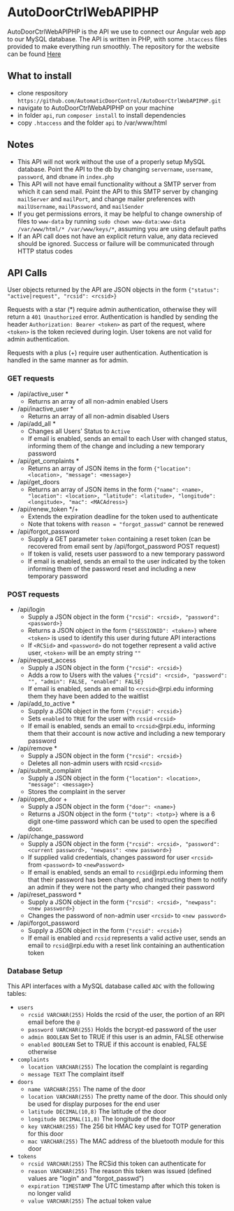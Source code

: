 # AutoDoorCtrlWebAPIPHP
AutoDoorCtrlWebAPIPHP is the API we use to connect our Angular web app to our MySQL database. The API is written in PHP, with some `.htaccess` files provided to make everything run smoothly. The repository for the website can be found [Here](https://github.com/AutomaticDoorControl/AutoDoorCtrlWeb)

## What to install
  * clone respository `https://github.com/AutomaticDoorControl/AutoDoorCtrlWebAPIPHP.git`
  * navigate to AutoDoorCtrlWebAPIPHP on your machine
  * in folder `api`, run `composer install` to install dependencies
  * copy `.htaccess` and the folder `api` to /var/www/html
## Notes  
  * This API will not work without the use of a properly setup MySQL database. Point the API to the db by changing `servername`, `username`, `password`, and `dbname` in `index.php`
  * This API will not have email functionality without a SMTP server from which it can send mail. Point the API to this SMTP server by changing `mailServer` and `mailPort`, and change mailer preferences with `mailUsername`, `mailPassword`, and `mailSender`
  * If you get permissions errors, it may be helpful to change ownership of files to `www-data` by running `sudo chown www-data:www-data /var/www/html/* /var/www/keys/*`, assuming you are using default paths
  * If an API call does not have an explicit return value, any data recieved should be ignored. Success or failure will be communicated through HTTP status codes

## API Calls
User objects returned by the API  are JSON objects in the form `{"status": "active|request", "rcsid": <rcsid>}`

Requests with a star (\*) require admin authentication, otherwise they will return a `401 Unauthorized` error. Authentication is handled by sending the header `Authorization: Bearer <token>` as part of the request, where `<token>` is the token recieved during login. User tokens are not valid for admin authentication.

Requests with a plus (+) require user authentication. Authentication is handled in the same manner as for admin. 

### GET requests
* /api/active_user \*
    * Returns an array of all non-admin enabled Users
* /api/inactive_user \*
    * Returns an array of all non-admin disabled Users
* /api/add_all \*
    * Changes all Users' Status to `Active`
    * If email is enabled, sends an email to each User with changed status, informing them of the change and including a new temporary password
* /api/get_complaints \*
    * Returns an array of JSON items in the form `{"location": <location>, "message": <message>}`
* /api/get_doors
    * Returns an array of JSON items in the form `{"name": <name>, "location": <location>, "latitude": <latitude>, "longitude": <longitude>, "mac": <MACAdress>}`
* /api/renew_token \*/+
    * Extends the expiration deadline for the token used to authenticate
    * Note that tokens with `reason = "forgot_passwd"` cannot be renewed
* /api/forgot_password
    * Supply a GET parameter `token` containing a reset token (can be recovered from email sent by /api/forgot_password POST request)
    * If token is valid, resets user password to a new temporary password
    * If email is enabled, sends an email to the user indicated by the token informing them of the password reset and including a new temporary password

### POST requests
* /api/login
    * Supply a JSON object in the form `{"rcsid": <rcsid>, "password": <password>}`
    * Returns a JSON object in the form `{"SESSIONID": <token>}` where `<token>` is used to identify this user during future API interactions
    * If `<RCSid>` and `<password>` do not together represent a valid active user, `<token>` will be an empty string `""`
* /api/request_access
    * Supply a JSON object in the form `{"rcsid": <rcsid>}`
    * Adds a row to Users with the values `{"rcsid": <rcsid>, "password": "", "admin": FALSE, "enabled": FALSE}`
    * If email is enabled, sends an email to `<rcsid>`@rpi.edu informing them they have been added to the waitlist
* /api/add_to_active \*
    * Supply a JSON object in the form `{"rcsid": <rcsid>}`
    * Sets `enabled` to `TRUE` for the user with `rcsid` `<rcsid>`
    * If email is enabled, sends an email to `<rcsid>`@rpi.edu, informing them that their account is now active and including a new temporary password
* /api/remove \*
    * Supply a JSON object in the form `{"rcsid": <rcsid>}`
    * Deletes all non-admin users with rcsid `<rcsid>`
* /api/submit_complaint
    * Supply a JSON object in the form `{"location": <location>, "message": <message>}`
    * Stores the complaint in the server
* /api/open_door +
    * Supply a JSON object in the form `{"door": <name>}`
    * Returns a JSON object in the form `{"totp": <totp>}` where <totp> is a 6 digit one-time password which can be used to open the specified door.
 * /api/change_password
    * Supply a JSON object in the form `{"rcsid": <rcsid>, "password": <current password>, "newpass": <new password>}`
    * If supplied valid credentials, changes password for user `<rcsid>` from `<password>` to `<newPassword>`
    * If email is enabled, sends an email to `rcsid`@rpi.edu informing them that their password has been changed, and instructing them to notify an admin if they were not the party who changed their password
* /api/reset_password *
    * Supply a JSON object in the form `{"rcsid": <rcsid>, "newpass": <new password>}`
    * Changes the password of non-admin user `<rcsid>` to `<new password>`
* /api/forgot_password
    * Supply a JSON object in the form `{"rcsid": <rcsid>}`
    * If email is enabled and `rcsid` represents a valid active user, sends an email to `rcsid`@rpi.edu with a reset link containing an authentication token

### Database Setup
This API interfaces with a MySQL database called `ADC` with the following tables:
* `users`
    * `rcsid VARCHAR(255)` Holds the rcsid of the user, the portion of an RPI email before the `@`
    * `password VARCHAR(255)` Holds the bcrypt-ed password of the user
    * `admin BOOLEAN` Set to TRUE if this user is an admin, FALSE otherwise
    * `enabled BOOLEAN` Set to TRUE if this account is enabled, FALSE otherwise
* `complaints`
    * `location VARCHAR(255)` The location the complaint is regarding
    * `message TEXT` The complaint itself
* `doors`
    * `name VARCHAR(255)` The name of the door
    * `location VARCHAR(255)` The pretty name of the door. This should only be used for display purposes for the end user
    * `latitude DECIMAL(10,8)` The latitude of the door
    * `longitude DECIMAL(11,8)` The longitude of the door
    * `key VARCHAR(255)` The 256 bit HMAC key used for TOTP generation for this door
    * `mac VARCHAR(255)` The MAC address of the bluetooth module for this door
* `tokens`
    * `rcsid VARCHAR(255)` The RCSid this token can authenticate for
    * `reason VARCHAR(255)` The reason this token was issued (defined values are "login" and "forgot_passwd")
    * `expiration TIMESTAMP` The UTC timestamp after which this token is no longer valid
    * `value VARCHAR(255)` The actual token value
